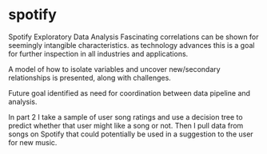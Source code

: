 # spotify
Spotify Exploratory Data Analysis
Fascinating correlations can be shown for seemingly intangible characteristics. as technology advances this is a goal for further inspection in all industries and applications.

A model of how to isolate variables and uncover new/secondary relationships is presented, along with challenges.

Future goal identified as need for coordination between data pipeline and analysis.

In part 2 I take a sample of user song ratings and use a decision tree to predict whether that user might like a song or not. Then I pull data from songs on Spotify that could potentially be used in a suggestion to the user for new music.
